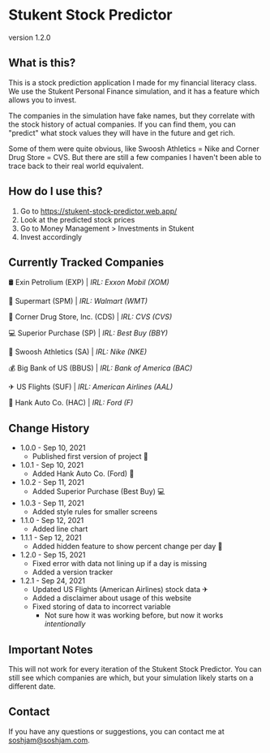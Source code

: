 # Stukent Stock Predictor

version 1.2.0

## What is this?

This is a stock prediction application I made for my financial literacy class. We use the Stukent Personal Finance simulation, and it has a feature which allows you to invest.

The companies in the simulation have fake names, but they correlate with the stock history of actual companies. If you can find them, you can "predict" what stock values they will have in the future and get rich.

Some of them were quite obvious, like Swoosh Athletics = Nike and Corner Drug Store = CVS. But there are still a few companies I haven't been able to trace back to their real world equivalent.

## How do I use this?

1. Go to <https://stukent-stock-predictor.web.app/>
2. Look at the predicted stock prices
3. Go to Money Management > Investments in Stukent
4. Invest accordingly

## Currently Tracked Companies

🛢 Exin Petrolium (EXP) | *IRL: Exxon Mobil (XOM)*

🛒 Supermart (SPM) | *IRL: Walmart (WMT)*

💊 Corner Drug Store, Inc. (CDS) | *IRL: CVS (CVS)*

💻 Superior Purchase (SP) | *IRL: Best Buy (BBY)*

👟 Swoosh Athletics (SA) | *IRL: Nike (NKE)*

💰 Big Bank of US (BBUS) | *IRL: Bank of America (BAC)*

✈ US Flights (SUF) | *IRL: American Airlines (AAL)*

🚗 Hank Auto Co. (HAC) | *IRL: Ford (F)*

## Change History

- 1.0.0 - Sep 10, 2021
    - Published first version of project 🎉
- 1.0.1 - Sep 10, 2021
    - Added Hank Auto Co. (Ford) 🚗
- 1.0.2 - Sep 11, 2021
    - Added Superior Purchase (Best Buy) 💻
- 1.0.3 - Sep 11, 2021
    - Added style rules for smaller screens
- 1.1.0 - Sep 12, 2021
    - Added line chart
- 1.1.1 - Sep 12, 2021
    - Added hidden feature to show percent change per day 👀
- 1.2.0 - Sep 15, 2021
    - Fixed error with data not lining up if a day is missing
    - Added a version tracker
- 1.2.1 - Sep 24, 2021
    - Updated US Flights (American Airlines) stock data ✈
    - Added a disclaimer about usage of this website
    - Fixed storing of data to incorrect variable
        - Not sure how it was working before, but now it works *intentionally*

## Important Notes

This will not work for every iteration of the Stukent Stock Predictor. You can still see which companies are which, but your simulation likely starts on a different date.

## Contact

If you have any questions or suggestions, you can contact me at <soshjam@soshjam.com>.